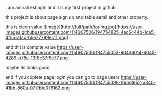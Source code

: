 i am amirali eshaghi and it is my first project in github

this project is about page sign up and table eamil and other property.


this is cleen value
![image](http://full/path/to/img.jpg](https://user-images.githubusercontent.com/114607506/194754825-4ac5444b-1ca5-4f55-a1ac-b5e77789ec11.png)

and thit is complte value
https://user-images.githubusercontent.com/114607506/194755053-8d436014-6045-4289-b78c-13f8c37f5e77.png
 
 maybe its looks good
 
 and if you coplete page login you can go to page users
 https://user-images.githubusercontent.com/114607506/194755098-f6de3952-a340-41bb-860a-077d0c076162.png
